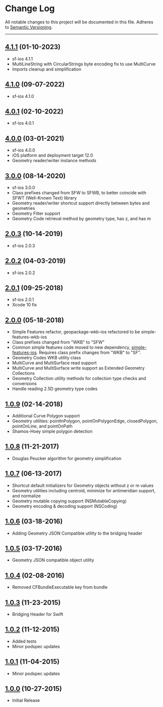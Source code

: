 # Change Log
All notable changes to this project will be documented in this file.
Adheres to [Semantic Versioning](http://semver.org/).

---

## [4.1.1](https://github.com/ngageoint/simple-features-wkb-ios/releases/tag/4.1.1) (01-10-2023)

* sf-ios 4.1.1
* MultiLineString with CircularStrings byte encoding fix to use MultiCurve
* Imports cleanup and simplification

## [4.1.0](https://github.com/ngageoint/simple-features-wkb-ios/releases/tag/4.1.0) (09-07-2022)

* sf-ios 4.1.0

## [4.0.1](https://github.com/ngageoint/simple-features-wkb-ios/releases/tag/4.0.1) (02-10-2022)

* sf-ios 4.0.1

## [4.0.0](https://github.com/ngageoint/simple-features-wkb-ios/releases/tag/4.0.0) (03-01-2021)

* sf-ios 4.0.0
* iOS platform and deployment target 12.0
* Geometry reader/writer instance methods

## [3.0.0](https://github.com/ngageoint/simple-features-wkb-ios/releases/tag/3.0.0) (08-14-2020)

* sf-ios 3.0.0
* Class prefixes changed from SFW to SFWB, to better coincide with SFWT (Well-Known Text) library
* Geometry reader/writer shortcut support directly between bytes and geometries
* Geometry Filter support
* Geometry Code retrieval method by geometry type, has z, and has m

## [2.0.3](https://github.com/ngageoint/simple-features-wkb-ios/releases/tag/2.0.3) (10-14-2019)

* sf-ios 2.0.3

## [2.0.2](https://github.com/ngageoint/simple-features-wkb-ios/releases/tag/2.0.2) (04-03-2019)

* sf-ios 2.0.2

## [2.0.1](https://github.com/ngageoint/simple-features-wkb-ios/releases/tag/2.0.1) (09-25-2018)

* sf-ios 2.0.1
* Xcode 10 fix

## [2.0.0](https://github.com/ngageoint/simple-features-wkb-ios/releases/tag/2.0.0) (05-18-2018)

* Simple Features refactor, geopackage-wkb-ios refactored to be simple-features-wkb-ios
* Class prefixes changed from "WKB" to "SFW"
* Common simple features code moved to new dependency, [simple-features-ios](https://github.com/ngageoint/simple-features-ios). Requires class prefix changes from "WKB" to "SF".
* Geometry Codes WKB utility class
* MultiCurve and MultiSurface read support
* MultiCurve and MultiSurface write support as Extended Geometry Collections
* Geometry Collection utility methods for collection type checks and conversions
* Handle reading 2.5D geometry type codes

## [1.0.9](https://github.com/ngageoint/geopackage-wkb-ios/releases/tag/1.0.9) (02-14-2018)

* Additional Curve Polygon support
* Geometry utilities: pointInPolygon, pointOnPolygonEdge, closedPolygon, pointOnLine, and pointOnPath
* Shamos-Hoey simple polygon detection

## [1.0.8](https://github.com/ngageoint/geopackage-wkb-ios/releases/tag/1.0.8) (11-21-2017)

* Douglas Peucker algorithm for geometry simplification

## [1.0.7](https://github.com/ngageoint/geopackage-wkb-ios/releases/tag/1.0.7) (06-13-2017)

* Shortcut default initializers for Geometry objects without z or m values
* Geometry utilities including centroid, minimize for antimeridian support, and normalize
* Geometry mutable copying support (NSMutableCopying)
* Geometry encoding & decoding support (NSCoding)

## [1.0.6](https://github.com/ngageoint/geopackage-wkb-ios/releases/tag/1.0.6)  (03-18-2016)

* Adding Geometry JSON Compatible utility to the bridging header

## [1.0.5](https://github.com/ngageoint/geopackage-wkb-ios/releases/tag/1.0.5)  (03-17-2016)

* Geometry JSON compatible object utility

## [1.0.4](https://github.com/ngageoint/geopackage-wkb-ios/releases/tag/1.0.4)  (02-08-2016)

* Removed CFBundleExecutable key from bundle

## [1.0.3](https://github.com/ngageoint/geopackage-wkb-ios/releases/tag/1.0.3)  (11-23-2015)

* Bridging Header for Swift

## [1.0.2](https://github.com/ngageoint/geopackage-wkb-ios/releases/tag/1.0.2)  (11-12-2015)

* Added tests
* Minor podspec updates

## [1.0.1](https://github.com/ngageoint/geopackage-wkb-ios/releases/tag/1.0.1)  (11-04-2015)

* Minor podspec updates

## [1.0.0](https://github.com/ngageoint/geopackage-wkb-ios/releases/tag/1.0.0)  (10-27-2015)

* Initial Release
